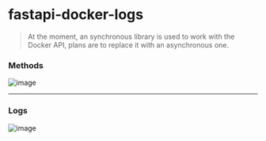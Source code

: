 # fastapi-docker-logs

> At the moment, an synchronous library is used to work with the Docker API, plans are to replace it with an asynchronous one.

### Methods
![image](https://user-images.githubusercontent.com/64792903/159360254-62f73e42-3cf6-4a97-ad18-5245b1fa9f63.png)

--- 
### Logs
![image](https://user-images.githubusercontent.com/64792903/159360978-3dc803cb-16ee-4d00-bbba-21d9a3119f07.png)

